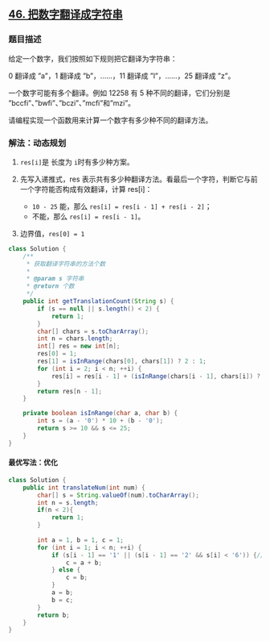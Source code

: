 ## [46. 把数字翻译成字符串](https://leetcode.cn/problems/ba-shu-zi-fan-yi-cheng-zi-fu-chuan-lcof/)

### 题目描述

给定一个数字，我们按照如下规则把它翻译为字符串：

0 翻译成 ”a”，1 翻译成 ”b”，……，11 翻译成 ”l”，……，25 翻译成 ”z”。

一个数字可能有多个翻译。例如 12258 有 5 种不同的翻译，它们分别是 ”bccfi”、”bwfi”、”bczi”、”mcfi”和”mzi”。

请编程实现一个函数用来计算一个数字有多少种不同的翻译方法。

### 解法：动态规划
1. `res[i]`是 长度为 `i`时有多少种方案。

2. 先写入递推式，res 表示共有多少种翻译方法。看最后一个字符，判断它与前一个字符能否构成有效翻译，计算 res[i]：

   - `10 - 25` 能，那么 `res[i] = res[i - 1] + res[i - 2]`；
   - 不能，那么 `res[i] = res[i - 1]`。

3. 边界值，`res[0] = 1`

```java
class Solution {
    /**
     * 获取翻译字符串的方法个数
     *
     * @param s 字符串
     * @return 个数
     */
    public int getTranslationCount(String s) {
        if (s == null || s.length() < 2) {
            return 1;
        }
        char[] chars = s.toCharArray();
        int n = chars.length;
        int[] res = new int[n];
        res[0] = 1;
        res[1] = isInRange(chars[0], chars[1]) ? 2 : 1;
        for (int i = 2; i < n; ++i) {
            res[i] = res[i - 1] + (isInRange(chars[i - 1], chars[i]) ? res[i - 2] : 0);
        }
        return res[n - 1];
    }

    private boolean isInRange(char a, char b) {
        int s = (a - '0') * 10 + (b - '0');
        return s >= 10 && s <= 25;
    }
}
```

#### 最优写法：优化
```java
class Solution {
    public int translateNum(int num) {
        char[] s = String.valueOf(num).toCharArray();
        int n = s.length;
        if(n < 2){
            return 1;
        }
        
        int a = 1, b = 1, c = 1;
        for (int i = 1; i < n; ++i) {
            if (s[i - 1] == '1' || (s[i - 1] == '2' && s[i] < '6')) {// 10 - 25
                c = a + b;
            } else {
                c = b;
            }
            a = b;
            b = c;
        }
        return b;
    }
}
```